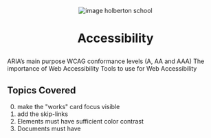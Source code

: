 <p align="center">
<picture>
 <source media="(prefers-color-scheme: dark)" srcset="https://images.squarespace-cdn.com/content/v1/5a4bfe8bf09ca4228ceca3b7/1539139199598-ANH454IHZI1OKWONKRXY/logo.jpg?format=2500w">
 <source media="(prefers-color-scheme: light)" srcset="https://encrypted-tbn0.gstatic.com/images?q=tbn:ANd9GcQIrK23KvJPB7XdZrIk9mHwe3GZvtsUZLjkh-eG6KRgCLeWu3MW0kFcggq4COpLmeZviQ&usqp=CAU">
 <img alt="image holberton school" src="https://apply.holbertonschool.com/auth/sign_up?country=fr&locale=fr">
</picture>
</p>


<B><h1 align="center">
Accessibility
</h1></B>

ARIA’s main purpose
WCAG conformance levels (A, AA and AAA)
The importance of Web Accessibility
Tools to use for Web Accessibility

## **Topics Covered**
0. make the "works" card focus visible 
1. add the skip-links
2. Elements must have sufficient color contrast
3. Documents must have <title> element to aid in navigation
4. <html> element must have a lang attribute
5. Images must have alternate text
6. Form elements must have labels
7. Links must have discernible text
8. Zooming and scaling must not be disabled
9. Heading levels should only increase by one and all page content must be contained by landmarks
10. Document must have one main landmark
11. More than 2 elements become list

## **Authors** :black_nib:

Laroche Marion [Github](https://github.com/Mamuche), [LinkedIn](https://www.linkedin.com/in/marion-laroche-8b235a284/).